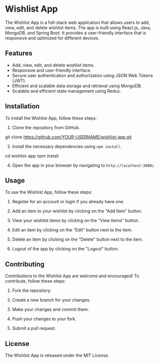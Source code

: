 # Wishlist App

The Wishlist App is a full-stack web application that allows users to add, view, edit, and delete wishlist items. The app is built using React.js, Java, MongoDB, and Spring Boot. It provides a user-friendly interface that is responsive and optimized for different devices.

## Features

- Add, view, edit, and delete wishlist items.
- Responsive and user-friendly interface.
- Secure user authentication and authorization using JSON Web Tokens (JWT).
- Efficient and scalable data storage and retrieval using MongoDB.
- Scalable and efficient state management using Redux.

## Installation

To install the Wishlist App, follow these steps:

1. Clone the repository from GitHub.

git clone https://github.com/YOUR-USERNAME/wishlist-app.git


2. Install the necessary dependencies using `npm install`.

cd wishlist-app
npm install


4. Open the app in your browser by navigating to `http://localhost:3000/`.

## Usage

To use the Wishlist App, follow these steps:

1. Register for an account or login if you already have one.

2. Add an item to your wishlist by clicking on the "Add Item" button.

3. View your wishlist items by clicking on the "View Items" button.

4. Edit an item by clicking on the "Edit" button next to the item.

5. Delete an item by clicking on the "Delete" button next to the item.

6. Logout of the app by clicking on the "Logout" button.

## Contributing

Contributions to the Wishlist App are welcome and encouraged! To contribute, follow these steps:

1. Fork the repository.

2. Create a new branch for your changes.

3. Make your changes and commit them.

4. Push your changes to your fork.

5. Submit a pull request.

## License

The Wishlist App is released under the MIT License.
